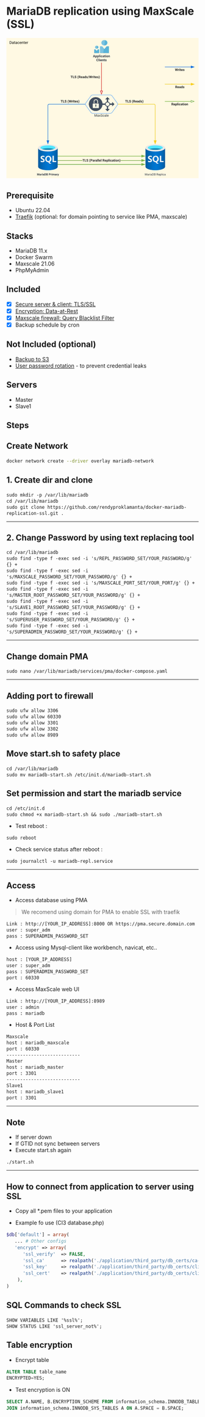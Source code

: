 # MariaDB replication using MaxScale (SSL)

![img](tls-mariadb-maxscale.jpg)

## Prerequisite

- Ubuntu 22.04
- [Traefik](https://github.com/rendyproklamanta/docker-swarm-traefik) (optional: for domain pointing to service like PMA, maxscale)

## Stacks

- MariaDB 11.x
- Docker Swarm
- Maxscale 21.06
- PhpMyAdmin

## Included

- [x] [Secure server & client: TLS/SSL](https://mariadb.com/kb/en/securing-connections-for-client-and-server)
- [x] [Encryption: Data-at-Rest](https://mariadb.com/kb/en/data-at-rest-encryption-overview/)
- [x] [Maxscale firewall: Query Blacklist Filter](https://mariadb.com/kb/en/mariadb-maxscale-24-database-firewall-filte)
- [x] Backup schedule by cron

## Not Included (optional)

- [Backup to S3](https://github.com/rendyproklamanta/docker-mysql-backup-s3)
- [User password rotation](https://github.com/rendyproklamanta/docker-mysql-credential-rolling) - to prevent credential leaks

## Servers

- Master
- Slave1

## Steps

## Create Network
```sh
docker network create --driver overlay mariadb-network
```

## 1. Create dir and clone

```shell
sudo mkdir -p /var/lib/mariadb
cd /var/lib/mariadb
sudo git clone https://github.com/rendyproklamanta/docker-mariadb-replication-ssl.git .
```

---

## 2. Change Password by using text replacing tool

```shell
cd /var/lib/mariadb
sudo find -type f -exec sed -i 's/REPL_PASSWORD_SET/YOUR_PASSWORD/g' {} +
sudo find -type f -exec sed -i 's/MAXSCALE_PASSWORD_SET/YOUR_PASSWORD/g' {} +
sudo find -type f -exec sed -i 's/MAXSCALE_PORT_SET/YOUR_PORT/g' {} +
sudo find -type f -exec sed -i 's/MASTER_ROOT_PASSWORD_SET/YOUR_PASSWORD/g' {} +
sudo find -type f -exec sed -i 's/SLAVE1_ROOT_PASSWORD_SET/YOUR_PASSWORD/g' {} +
sudo find -type f -exec sed -i 's/SUPERUSER_PASSWORD_SET/YOUR_PASSWORD/g' {} +
sudo find -type f -exec sed -i 's/SUPERADMIN_PASSWORD_SET/YOUR_PASSWORD/g' {} +
```

---

## Change domain PMA

```shell
sudo nano /var/lib/mariadb/services/pma/docker-compose.yaml 
```

---

## Adding port to firewall

```shell
sudo ufw allow 3306
sudo ufw allow 60330
sudo ufw allow 3301
sudo ufw allow 3302
sudo ufw allow 8989
```

## Move start.sh to safety place

```shell
cd /var/lib/mariadb
sudo mv mariadb-start.sh /etc/init.d/mariadb-start.sh
```

## Set permission and start the mariadb service

```shell
cd /etc/init.d
sudo chmod +x mariadb-start.sh && sudo ./mariadb-start.sh
```

- Test reboot :

```shell
sudo reboot
```

- Check service status after reboot :

```shell
sudo journalctl -u mariadb-repl.service
```

---

## Access

- Access database using PMA

> We recomend using domain for PMA to enable SSL with traefik

```shell
Link : http://[YOUR_IP_ADDRESS]:8000 OR https://pma.secure.domain.com 
user : super_adm
pass : SUPERADMIN_PASSWORD_SET
```

- Access using Mysql-client like workbench, navicat, etc..

```shell
host : [YOUR_IP_ADDRESS]
user : super_adm
pass : SUPERADMIN_PASSWORD_SET
port : 60330
```

- Access MaxScale web UI

```shell
Link : http://[YOUR_IP_ADDRESS]:8989
user : admin
pass : mariadb
```

- Host & Port List

```shell
Maxscale
host : mariadb_maxscale
port : 60330
---------------------------
Master
host : mariadb_master
port : 3301
---------------------------
Slave1
host : mariadb_slave1
port : 3301
```

---

## Note

- If server down
- If GTID not sync between servers
- Execute start.sh again

```shell
./start.sh
```

---

## How to connect from application to server using SSL

- Copy all *.pem files to your application

- Example fo use (CI3 database.php)

```php
$db['default'] = array(
   ... # Other configs
   'encrypt' => array(
      'ssl_verify'  => FALSE,
      'ssl_ca'      => realpath('./application/third_party/db_certs/ca-cert.pem'),
      'ssl_key'     => realpath('./application/third_party/db_certs/client-key.pem'),
      'ssl_cert'    => realpath('./application/third_party/db_certs/client-cert.pem'),
    ),
)
```

## SQL Commands to check SSL

```shell
SHOW VARIABLES LIKE '%ssl%';
SHOW STATUS LIKE 'ssl_server_not%';
```

## Table encryption

- Encrypt table

```sql
ALTER TABLE table_name
ENCRYPTED=YES;
```

- Test encryption is ON

```sql
SELECT A.NAME, B.ENCRYPTION_SCHEME FROM information_schema.INNODB_TABLESPACES_ENCRYPTION B 
JOIN information_schema.INNODB_SYS_TABLES A ON A.SPACE = B.SPACE;
```
